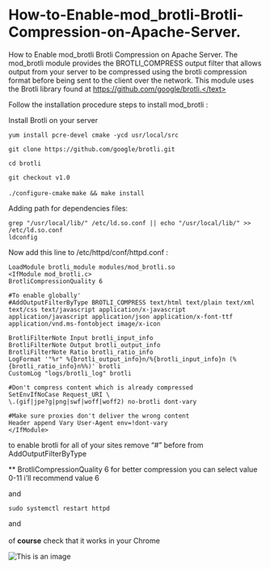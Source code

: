 # How-to-Enable-mod_brotli-Brotli-Compression-on-Apache-Server.
How to Enable mod_brotli Brotli Compression on Apache Server.
<text>
The mod_brotli module provides the BROTLI_COMPRESS output filter that allows output from your server to be compressed using the brotli compression format before being sent to the client over the network. This module uses the Brotli library found at https://github.com/google/brotli.</text>


<p>Follow the installation procedure steps to install mod_brotli :</p>

<p>Install Brotli on your server</p>

`yum install pcre-devel cmake -ycd usr/local/src`

`git clone https://github.com/google/brotli.git`

`cd brotli`

`git checkout v1.0`

`./configure-cmake`
`make && make install`

<p>Adding path for dependencies files:</p>

```
grep "/usr/local/lib/" /etc/ld.so.conf || echo "/usr/local/lib/" >> /etc/ld.so.conf
ldconfig
```

<p>Now add this line to /etc/httpd/conf/httpd.conf :</p>

```
LoadModule brotli_module modules/mod_brotli.so
<IfModule mod_brotli.c>
BrotliCompressionQuality 6

#To enable globally' 
#AddOutputFilterByType BROTLI_COMPRESS text/html text/plain text/xml text/css text/javascript application/x-javascript application/javascript application/json application/x-font-ttf application/vnd.ms-fontobject image/x-icon

BrotliFilterNote Input brotli_input_info
BrotliFilterNote Output brotli_output_info
BrotliFilterNote Ratio brotli_ratio_info
LogFormat '"%r" %{brotli_output_info}n/%{brotli_input_info}n (%{brotli_ratio_info}n%%)' brotli
CustomLog "logs/brotli_log" brotli

#Don't compress content which is already compressed
SetEnvIfNoCase Request_URI \
\.(gif|jpe?g|png|swf|woff|woff2) no-brotli dont-vary

#Make sure proxies don't deliver the wrong content
Header append Vary User-Agent env=!dont-vary
</IfModule>
```

<p>to enable brotli for all of your sites remove “#” before from AddOutputFilterByType</p>
<p>** BrotliCompressionQuality 6 for better compression you can select value 0-11 i’ll recommend value 6</p>

and

```
sudo systemctl restart httpd
```

and <br><br>of 
**course** check that it works in your Chrome

![This is an image](https://user-images.githubusercontent.com/51197053/140746627-0b6e2053-bccc-4db8-859f-94be0942ca33.png)
